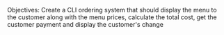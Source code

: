 Objectives:
    Create a CLI ordering system that should display the menu to the customer along with the menu prices, calculate the total cost, get the customer payment and display the customer's change

